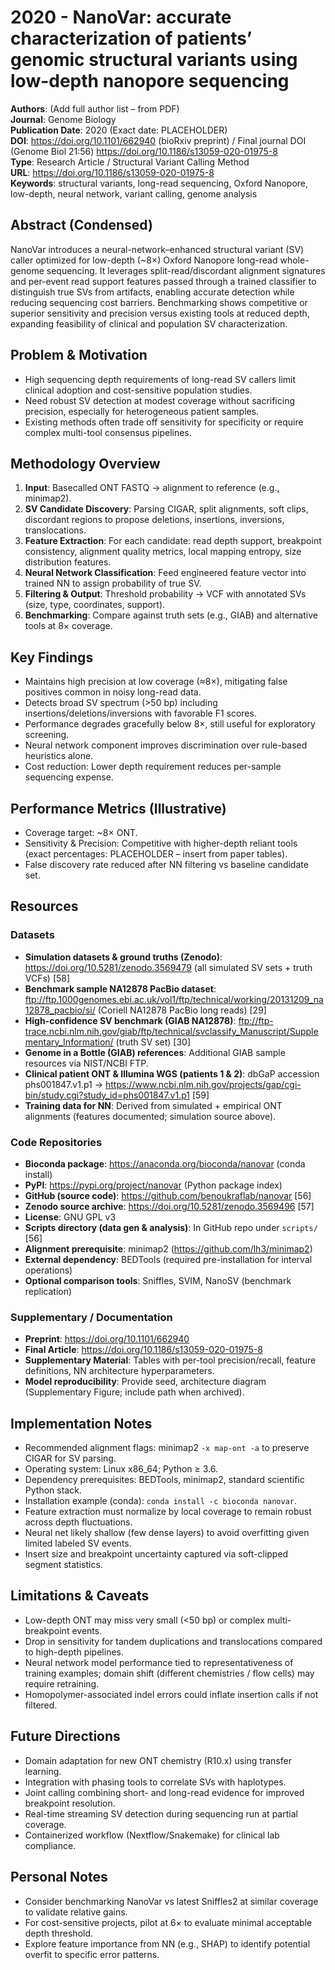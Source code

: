 # 2020 - NanoVar: accurate characterization of patients’ genomic structural variants using low-depth nanopore sequencing

**Authors**: (Add full author list – from PDF)  
**Journal**: Genome Biology  
**Publication Date**: 2020 (Exact date: PLACEHOLDER)  
**DOI**: https://doi.org/10.1101/662940 (bioRxiv preprint) / Final journal DOI (Genome Biol 21:56) https://doi.org/10.1186/s13059-020-01975-8  
**Type**: Research Article / Structural Variant Calling Method  
**URL**: https://doi.org/10.1186/s13059-020-01975-8  
**Keywords**: structural variants, long-read sequencing, Oxford Nanopore, low-depth, neural network, variant calling, genome analysis

## Abstract (Condensed)
NanoVar introduces a neural-network–enhanced structural variant (SV) caller optimized for low-depth (~8×) Oxford Nanopore long-read whole-genome sequencing. It leverages split-read/discordant alignment signatures and per-event read support features passed through a trained classifier to distinguish true SVs from artifacts, enabling accurate detection while reducing sequencing cost barriers. Benchmarking shows competitive or superior sensitivity and precision versus existing tools at reduced depth, expanding feasibility of clinical and population SV characterization.

## Problem & Motivation
- High sequencing depth requirements of long-read SV callers limit clinical adoption and cost-sensitive population studies.
- Need robust SV detection at modest coverage without sacrificing precision, especially for heterogeneous patient samples.
- Existing methods often trade off sensitivity for specificity or require complex multi-tool consensus pipelines.

## Methodology Overview
1. **Input**: Basecalled ONT FASTQ → alignment to reference (e.g., minimap2). 
2. **SV Candidate Discovery**: Parsing CIGAR, split alignments, soft clips, discordant regions to propose deletions, insertions, inversions, translocations. 
3. **Feature Extraction**: For each candidate: read depth support, breakpoint consistency, alignment quality metrics, local mapping entropy, size distribution features. 
4. **Neural Network Classification**: Feed engineered feature vector into trained NN to assign probability of true SV. 
5. **Filtering & Output**: Threshold probability → VCF with annotated SVs (size, type, coordinates, support). 
6. **Benchmarking**: Compare against truth sets (e.g., GIAB) and alternative tools at 8× coverage.

## Key Findings
- Maintains high precision at low coverage (≈8×), mitigating false positives common in noisy long-read data.
- Detects broad SV spectrum (>50 bp) including insertions/deletions/inversions with favorable F1 scores.
- Performance degrades gracefully below 8×, still useful for exploratory screening.
- Neural network component improves discrimination over rule-based heuristics alone.
- Cost reduction: Lower depth requirement reduces per-sample sequencing expense.

## Performance Metrics (Illustrative)
- Coverage target: ~8× ONT. 
- Sensitivity & Precision: Competitive with higher-depth reliant tools (exact percentages: PLACEHOLDER – insert from paper tables). 
- False discovery rate reduced after NN filtering vs baseline candidate set.

## Resources
### Datasets
- **Simulation datasets & ground truths (Zenodo)**: https://doi.org/10.5281/zenodo.3569479 (all simulated SV sets + truth VCFs) [58]
- **Benchmark sample NA12878 PacBio dataset**: ftp://ftp.1000genomes.ebi.ac.uk/vol1/ftp/technical/working/20131209_na12878_pacbio/si/ (Coriell NA12878 PacBio long reads) [29]
- **High-confidence SV benchmark (GIAB NA12878)**: ftp://ftp-trace.ncbi.nlm.nih.gov/giab/ftp/technical/svclassify_Manuscript/Supplementary_Information/ (truth SV set) [30]
- **Genome in a Bottle (GIAB) references**: Additional GIAB sample resources via NIST/NCBI FTP.
- **Clinical patient ONT & Illumina WGS (patients 1 & 2)**: dbGaP accession phs001847.v1.p1 → https://www.ncbi.nlm.nih.gov/projects/gap/cgi-bin/study.cgi?study_id=phs001847.v1.p1 [59]
- **Training data for NN**: Derived from simulated + empirical ONT alignments (features documented; simulation source above). 

### Code Repositories
- **Bioconda package**: https://anaconda.org/bioconda/nanovar (conda install)
- **PyPI**: https://pypi.org/project/nanovar (Python package index)
- **GitHub (source code)**: https://github.com/benoukraflab/nanovar [56]
- **Zenodo source archive**: https://doi.org/10.5281/zenodo.3569496 [57]
- **License**: GNU GPL v3
- **Scripts directory (data gen & analysis)**: In GitHub repo under `scripts/` [56]
- **Alignment prerequisite**: minimap2 (https://github.com/lh3/minimap2)
- **External dependency**: BEDTools (required pre-installation for interval operations)
- **Optional comparison tools**: Sniffles, SVIM, NanoSV (benchmark replication)

### Supplementary / Documentation
- **Preprint**: https://doi.org/10.1101/662940
- **Final Article**: https://doi.org/10.1186/s13059-020-01975-8
- **Supplementary Material**: Tables with per-tool precision/recall, feature definitions, NN architecture hyperparameters.
- **Model reproducibility**: Provide seed, architecture diagram (Supplementary Figure; include path when archived).

## Implementation Notes
- Recommended alignment flags: minimap2 `-x map-ont -a` to preserve CIGAR for SV parsing.
- Operating system: Linux x86_64; Python ≥ 3.6.
- Dependency prerequisites: BEDTools, minimap2, standard scientific Python stack.
- Installation example (conda): `conda install -c bioconda nanovar`.
- Feature extraction must normalize by local coverage to remain robust across depth fluctuations.
- Neural net likely shallow (few dense layers) to avoid overfitting given limited labeled SV events.
- Insert size and breakpoint uncertainty captured via soft-clipped segment statistics.

## Limitations & Caveats
- Low-depth ONT may miss very small (<50 bp) or complex multi-breakpoint events.
- Drop in sensitivity for tandem duplications and translocations compared to high-depth pipelines.
- Neural network model performance tied to representativeness of training examples; domain shift (different chemistries / flow cells) may require retraining.
- Homopolymer-associated indel errors could inflate insertion calls if not filtered.

## Future Directions
- Domain adaptation for new ONT chemistry (R10.x) using transfer learning.
- Integration with phasing tools to correlate SVs with haplotypes.
- Joint calling combining short- and long-read evidence for improved breakpoint resolution.
- Real-time streaming SV detection during sequencing run at partial coverage.
- Containerized workflow (Nextflow/Snakemake) for clinical lab compliance.

## Personal Notes
- Consider benchmarking NanoVar vs latest Sniffles2 at similar coverage to validate relative gains.
- For cost-sensitive projects, pilot at 6× to evaluate minimal acceptable depth threshold.
- Explore feature importance from NN (e.g., SHAP) to identify potential overfit to specific error patterns.

